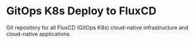 # GitOps K8s Deploy to FluxCD
Git repository for all FluxCD (GitOps K8s) cloud-native infrastructure and cloud-native applications 

